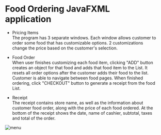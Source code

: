 # Food Ordering JavaFXML application

* Pricing Items </br>
The program has 3 separate windows. Each window allows customer to order some food that has customizable options. 2 customizations change the price based on the customer's selection.
  
* Food Order </br>
When user finishes customizing each food item, clicking "ADD" button creates an object for that food and adds that food item to the List. It resets all order options after the customer adds their food to the list. Customer is able to navigate between food pages. When finished ordering, click "CHECKOUT" button to generate a receipt from the food List.  

* Receipt </br>
The receipt contains store name, as well as the information about customer food order, along with the price of each food ordered. At the bottom of the receipt shows the date, name of cashier, subtotal, taxes and total of the order.  


![menu](https://user-images.githubusercontent.com/29807797/39842490-8bbbbaf2-53b4-11e8-9903-be60fa877144.gif)

